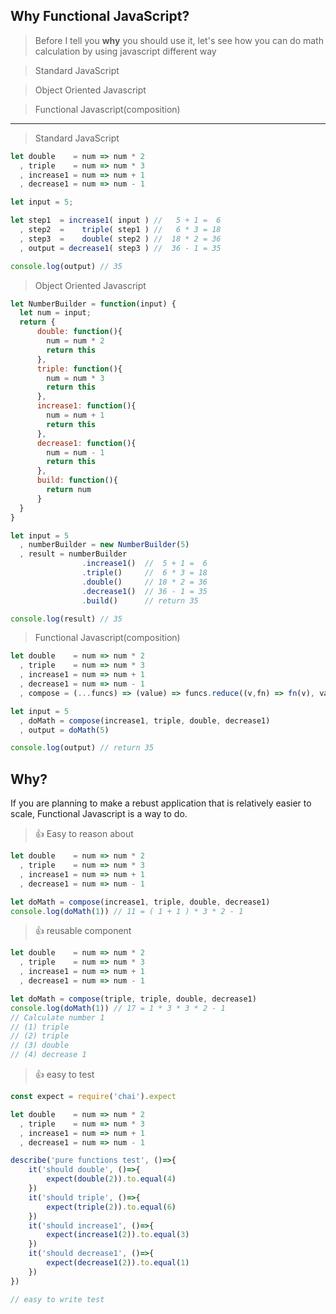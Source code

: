 ## **Why Functional JavaScript?**

> Before I tell you **why** you should use it, let's see how you can do math calculation by using javascript different way


> Standard JavaScript


> Object Oriented Javascript


> Functional Javascript(composition)

------------------------------------



> Standard JavaScript

```javascript 
let double    = num => num * 2
  , triple    = num => num * 3
  , increase1 = num => num + 1
  , decrease1 = num => num - 1

let input = 5; 

let step1  = increase1( input ) //   5 + 1 =  6
  , step2  =    triple( step1 ) //   6 * 3 = 18
  , step3  =    double( step2 ) //  18 * 2 = 36
  , output = decrease1( step3 ) //  36 - 1 = 35

console.log(output) // 35
```


> Object Oriented Javascript


```javascript 
let NumberBuilder = function(input) {
  let num = input;
  return {
      double: function(){
        num = num * 2
        return this
      },
      triple: function(){
        num = num * 3
        return this
      },
      increase1: function(){
      	num = num + 1
      	return this
      },
      decrease1: function(){
      	num = num - 1
      	return this
      },
      build: function(){
      	return num
      }
  }
}

let input = 5
  , numberBuilder = new NumberBuilder(5)
  , result = numberBuilder
				.increase1()  //  5 + 1 =  6
				.triple()     //  6 * 3 = 18
				.double()     // 18 * 2 = 36
				.decrease1()  // 36 - 1 = 35
				.build()      // return 35

console.log(result) // 35
```



> Functional Javascript(composition)


```javascript
let double 	  = num => num * 2
  , triple    = num => num * 3
  , increase1 = num => num + 1
  , decrease1 = num => num - 1
  , compose = (...funcs) => (value) => funcs.reduce((v,fn) => fn(v), value)

let input = 5
  , doMath = compose(increase1, triple, double, decrease1)
  , output = doMath(5)

console.log(output) // return 35
```


## Why?

If you are planning to make a rebust application that is relatively easier to scale, Functional Javascript is a way to do.

> :thumbsup: Easy to reason about


```javascript
let double 	  = num => num * 2
  , triple    = num => num * 3
  , increase1 = num => num + 1
  , decrease1 = num => num - 1

let doMath = compose(increase1, triple, double, decrease1)
console.log(doMath(1)) // 11 = ( 1 + 1 ) * 3 * 2 - 1
```

> :thumbsup: reusable component

```javascript
let double 	  = num => num * 2
  , triple    = num => num * 3
  , increase1 = num => num + 1
  , decrease1 = num => num - 1

let doMath = compose(triple, triple, double, decrease1)
console.log(doMath(1)) // 17 = 1 * 3 * 3 * 2 - 1
// Calculate number 1 
// (1) triple
// (2) triple
// (3) double
// (4) decrease 1
```

> :thumbsup: easy to test

```javascript
const expect = require('chai').expect

let double 	  = num => num * 2
  , triple    = num => num * 3
  , increase1 = num => num + 1
  , decrease1 = num => num - 1

describe('pure functions test', ()=>{
	it('should double', ()=>{
		expect(double(2)).to.equal(4)
	})
	it('should triple', ()=>{
		expect(triple(2)).to.equal(6)
	})
	it('should increase1', ()=>{
		expect(increase1(2)).to.equal(3)
	})
	it('should decrease1', ()=>{
		expect(decrease1(2)).to.equal(1)
	})
})

// easy to write test
```
